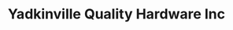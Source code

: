 ---
title: "Yadkinville Quality Hardware Inc"
url: /yadkinville/yadkinville-quality-hardware-inc/
shop: Eisenwaren
---